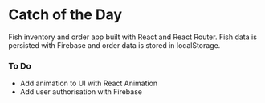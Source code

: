 # Catch of the Day
Fish inventory and order app built with React and React Router. Fish data is persisted with Firebase and order data is stored in localStorage.

### To Do
- Add animation to UI with React Animation
- Add user authorisation with Firebase